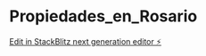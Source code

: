 # Propiedades_en_Rosario

[Edit in StackBlitz next generation editor ⚡️](https://stackblitz.com/~/github.com/fabivsy/Propiedades_en_Rosario)